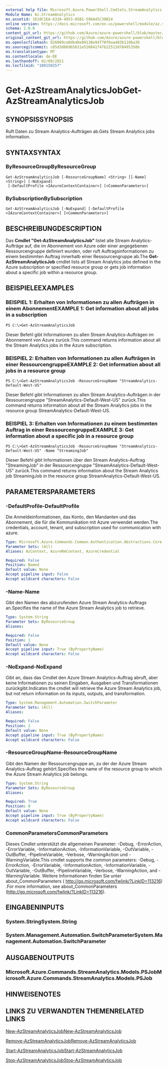 ```yaml
---
external help file: Microsoft.Azure.PowerShell.Cmdlets.StreamAnalytics.dll-Help.xml
Module Name: Az.StreamAnalytics
ms.assetid: 1D10C1EA-632A-4953-85B1-596A45C30B24
online version: https://docs.microsoft.com/en-us/powershell/module/az.streamanalytics/get-azstreamanalyticsjob
schema: 2.0.0
content_git_url: https://github.com/Azure/azure-powershell/blob/master/src/StreamAnalytics/StreamAnalytics/help/Get-AzStreamAnalyticsJob.md
original_content_git_url: https://github.com/Azure/azure-powershell/blob/master/src/StreamAnalytics/StreamAnalytics/help/Get-AzStreamAnalyticsJob.md
ms.openlocfilehash: 826089ca0db48e89138e9df78f0aa483b110ba30
ms.sourcegitcommit: c05d3d669b5631e526841f47b22513d78495350b
ms.translationtype: MT
ms.contentlocale: de-DE
ms.lasthandoff: 02/09/2021
ms.locfileid: "100150257"
---
```

# <span data-ttu-id="66be2-101">Get-AzStreamAnalyticsJob</span><span class="sxs-lookup"><span data-stu-id="66be2-101">Get-AzStreamAnalyticsJob</span></span>

## <span data-ttu-id="66be2-102">SYNOPSIS</span><span class="sxs-lookup"><span data-stu-id="66be2-102">SYNOPSIS</span></span>
<span data-ttu-id="66be2-103">Ruft Daten zu Stream Analytics-Aufträgen ab.</span><span class="sxs-lookup"><span data-stu-id="66be2-103">Gets Stream Analytics jobs information.</span></span>

## <span data-ttu-id="66be2-104">SYNTAX</span><span class="sxs-lookup"><span data-stu-id="66be2-104">SYNTAX</span></span>

### <span data-ttu-id="66be2-105">ByResourceGroup</span><span class="sxs-lookup"><span data-stu-id="66be2-105">ByResourceGroup</span></span>
```
Get-AzStreamAnalyticsJob [-ResourceGroupName] <String> [[-Name] <String>] [-NoExpand]
 [-DefaultProfile <IAzureContextContainer>] [<CommonParameters>]
```

### <span data-ttu-id="66be2-106">BySubscription</span><span class="sxs-lookup"><span data-stu-id="66be2-106">BySubscription</span></span>
```
Get-AzStreamAnalyticsJob [-NoExpand] [-DefaultProfile <IAzureContextContainer>] [<CommonParameters>]
```

## <span data-ttu-id="66be2-107">BESCHREIBUNG</span><span class="sxs-lookup"><span data-stu-id="66be2-107">DESCRIPTION</span></span>
<span data-ttu-id="66be2-108">Das **Cmdlet "Get-AzStreamAnalyticsJob"** listet alle Stream Analytics-Aufträge auf, die im Abonnement von Azure oder einer angegebenen Ressourcengruppe definiert wurden, oder ruft Auftragsinformationen zu einem bestimmten Auftrag innerhalb einer Ressourcengruppe ab.</span><span class="sxs-lookup"><span data-stu-id="66be2-108">The **Get-AzStreamAnalyticsJob** cmdlet lists all Stream Analytics jobs defined in the Azure subscription or specified resource group or gets job information about a specific job within a resource group.</span></span>

## <span data-ttu-id="66be2-109">BEISPIELE</span><span class="sxs-lookup"><span data-stu-id="66be2-109">EXAMPLES</span></span>

### <span data-ttu-id="66be2-110">BEISPIEL 1: Erhalten von Informationen zu allen Aufträgen in einem Abonnement</span><span class="sxs-lookup"><span data-stu-id="66be2-110">EXAMPLE 1: Get information about all jobs in a subscription</span></span>
```
PS C:\>Get-AzStreamAnalyticsJob
```

<span data-ttu-id="66be2-111">Dieser Befehl gibt Informationen zu allen Stream Analytics-Aufträgen im Abonnement von Azure zurück.</span><span class="sxs-lookup"><span data-stu-id="66be2-111">This command returns information about all the Stream Analytics jobs in the Azure subscription.</span></span>

### <span data-ttu-id="66be2-112">BEISPIEL 2: Erhalten von Informationen zu allen Aufträgen in einer Ressourcengruppe</span><span class="sxs-lookup"><span data-stu-id="66be2-112">EXAMPLE 2: Get information about all jobs in a resource group</span></span>
```
PS C:\>Get-AzStreamAnalyticsJob -ResourceGroupName "StreamAnalytics-Default-West-US"
```

<span data-ttu-id="66be2-113">Dieser Befehl gibt Informationen zu allen Stream Analytics-Aufträgen in der Ressourcengruppe "StreamAnalytics-Default-West-US" zurück.</span><span class="sxs-lookup"><span data-stu-id="66be2-113">This command returns information about all the Stream Analytics jobs in the resource group StreamAnalytics-Default-West-US.</span></span>

### <span data-ttu-id="66be2-114">BEISPIEL 3: Erhalten von Informationen zu einem bestimmten Auftrag in einer Ressourcengruppe</span><span class="sxs-lookup"><span data-stu-id="66be2-114">EXAMPLE 3: Get information about a specific job in a resource group</span></span>
```
PS C:\>Get-AzStreamAnalyticsJob -ResourceGroupName "StreamAnalytics-Default-West-US" -Name "StreamingJob"
```

<span data-ttu-id="66be2-115">Dieser Befehl gibt Informationen über den Stream Analytics-Auftrag "StreamingJob" in der Ressourcengruppe "StreamAnalytics-Default-West-US" zurück.</span><span class="sxs-lookup"><span data-stu-id="66be2-115">This command returns information about the Stream Analytics job StreamingJob in the resource group StreamAnalytics-Default-West-US.</span></span>

## <span data-ttu-id="66be2-116">PARAMETERS</span><span class="sxs-lookup"><span data-stu-id="66be2-116">PARAMETERS</span></span>

### <span data-ttu-id="66be2-117">-DefaultProfile</span><span class="sxs-lookup"><span data-stu-id="66be2-117">-DefaultProfile</span></span>
<span data-ttu-id="66be2-118">Die Anmeldeinformationen, das Konto, den Mandanten und das Abonnement, die für die Kommunikation mit Azure verwendet werden.</span><span class="sxs-lookup"><span data-stu-id="66be2-118">The credentials, account, tenant, and subscription used for communication with azure.</span></span>

```yaml
Type: Microsoft.Azure.Commands.Common.Authentication.Abstractions.Core.IAzureContextContainer
Parameter Sets: (All)
Aliases: AzContext, AzureRmContext, AzureCredential

Required: False
Position: Named
Default value: None
Accept pipeline input: False
Accept wildcard characters: False
```

### <span data-ttu-id="66be2-119">-Name</span><span class="sxs-lookup"><span data-stu-id="66be2-119">-Name</span></span>
<span data-ttu-id="66be2-120">Gibt den Namen des abzurufenden Azure Stream Analytics-Auftrags an.</span><span class="sxs-lookup"><span data-stu-id="66be2-120">Specifies the name of the Azure Stream Analytics job to retrieve.</span></span>

```yaml
Type: System.String
Parameter Sets: ByResourceGroup
Aliases:

Required: False
Position: 1
Default value: None
Accept pipeline input: True (ByPropertyName)
Accept wildcard characters: False
```

### <span data-ttu-id="66be2-121">-NoExpand</span><span class="sxs-lookup"><span data-stu-id="66be2-121">-NoExpand</span></span>
<span data-ttu-id="66be2-122">Gibt an, dass das Cmdlet den Azure Stream Analytics-Auftrag abruft, aber keine Informationen zu seinen Eingaben, Ausgaben und Transformationen zurückgibt.</span><span class="sxs-lookup"><span data-stu-id="66be2-122">Indicates the cmdlet will retrieve the Azure Stream Analytics job, but not return information on its inputs, outputs, and transformation.</span></span>

```yaml
Type: System.Management.Automation.SwitchParameter
Parameter Sets: (All)
Aliases:

Required: False
Position: 2
Default value: None
Accept pipeline input: True (ByPropertyName)
Accept wildcard characters: False
```

### <span data-ttu-id="66be2-123">-ResourceGroupName</span><span class="sxs-lookup"><span data-stu-id="66be2-123">-ResourceGroupName</span></span>
<span data-ttu-id="66be2-124">Gibt den Namen der Ressourcengruppe an, zu der der Azure Stream Analytics-Auftrag gehört.</span><span class="sxs-lookup"><span data-stu-id="66be2-124">Specifies the name of the resource group to which the Azure Stream Analytics job belongs.</span></span>

```yaml
Type: System.String
Parameter Sets: ByResourceGroup
Aliases:

Required: True
Position: 0
Default value: None
Accept pipeline input: True (ByPropertyName)
Accept wildcard characters: False
```

### <span data-ttu-id="66be2-125">CommonParameters</span><span class="sxs-lookup"><span data-stu-id="66be2-125">CommonParameters</span></span>
<span data-ttu-id="66be2-126">Dieses Cmdlet unterstützt die allgemeinen Parameter: -Debug, -ErrorAction, -ErrorVariable, -InformationAction, -InformationVariable, -OutVariable, -OutBuffer, -PipelineVariable, -Verbose, -WarningAction und -WarningVariable.</span><span class="sxs-lookup"><span data-stu-id="66be2-126">This cmdlet supports the common parameters: -Debug, -ErrorAction, -ErrorVariable, -InformationAction, -InformationVariable, -OutVariable, -OutBuffer, -PipelineVariable, -Verbose, -WarningAction, and -WarningVariable.</span></span> <span data-ttu-id="66be2-127">Weitere Informationen finden Sie unter about_CommonParameters ( http://go.microsoft.com/fwlink/?LinkID=113216) .</span><span class="sxs-lookup"><span data-stu-id="66be2-127">For more information, see about_CommonParameters (http://go.microsoft.com/fwlink/?LinkID=113216).</span></span>

## <span data-ttu-id="66be2-128">EINGABEN</span><span class="sxs-lookup"><span data-stu-id="66be2-128">INPUTS</span></span>

### <span data-ttu-id="66be2-129">System.String</span><span class="sxs-lookup"><span data-stu-id="66be2-129">System.String</span></span>

### <span data-ttu-id="66be2-130">System.Management.Automation.SwitchParameter</span><span class="sxs-lookup"><span data-stu-id="66be2-130">System.Management.Automation.SwitchParameter</span></span>

## <span data-ttu-id="66be2-131">AUSGABEN</span><span class="sxs-lookup"><span data-stu-id="66be2-131">OUTPUTS</span></span>

### <span data-ttu-id="66be2-132">Microsoft.Azure.Commands.StreamAnalytics.Models.PSJob</span><span class="sxs-lookup"><span data-stu-id="66be2-132">Microsoft.Azure.Commands.StreamAnalytics.Models.PSJob</span></span>

## <span data-ttu-id="66be2-133">HINWEISE</span><span class="sxs-lookup"><span data-stu-id="66be2-133">NOTES</span></span>

## <span data-ttu-id="66be2-134">LINKS ZU VERWANDTEN THEMEN</span><span class="sxs-lookup"><span data-stu-id="66be2-134">RELATED LINKS</span></span>

[<span data-ttu-id="66be2-135">New-AzStreamAnalyticsJob</span><span class="sxs-lookup"><span data-stu-id="66be2-135">New-AzStreamAnalyticsJob</span></span>](./New-AzStreamAnalyticsJob.md)

[<span data-ttu-id="66be2-136">Remove-AzStreamAnalyticsJob</span><span class="sxs-lookup"><span data-stu-id="66be2-136">Remove-AzStreamAnalyticsJob</span></span>](./Remove-AzStreamAnalyticsJob.md)

[<span data-ttu-id="66be2-137">Start-AzStreamAnalyticsJob</span><span class="sxs-lookup"><span data-stu-id="66be2-137">Start-AzStreamAnalyticsJob</span></span>](./Start-AzStreamAnalyticsJob.md)

[<span data-ttu-id="66be2-138">Stop-AzStreamAnalyticsJob</span><span class="sxs-lookup"><span data-stu-id="66be2-138">Stop-AzStreamAnalyticsJob</span></span>](./Stop-AzStreamAnalyticsJob.md)



